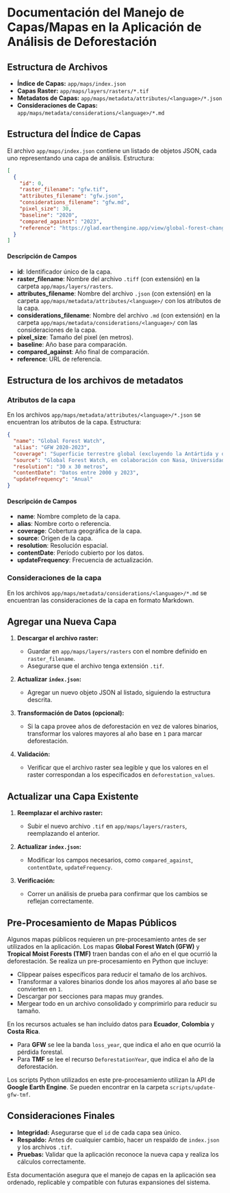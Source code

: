 # Documentación del Manejo de Capas/Mapas en la Aplicación de Análisis de Deforestación

## Estructura de Archivos

- **Índice de Capas:** `app/maps/index.json`
- **Capas Raster:** `app/maps/layers/rasters/*.tif`
- **Metadatos de Capas:** `app/maps/metadata/attributes/<language>/*.json`
- **Consideraciones de Capas:** `app/maps/metadata/considerations/<language>/*.md`

## Estructura del Índice de Capas

El archivo `app/maps/index.json` contiene un listado de objetos JSON, cada uno representando una capa de análisis. Estructura:

```json
[
  {
    "id": 0,
    "raster_filename": "gfw.tif",
    "attributes_filename": "gfw.json",
    "considerations_filename": "gfw.md",
    "pixel_size": 30,
    "baseline": "2020",
    "compared_against": "2023",
    "reference": "https://glad.earthengine.app/view/global-forest-change#bl=off;old=off;dl=1;lon=20;lat=10;zoom=3;"
  }
]
```

#### Descripción de Campos

- **id**: Identificador único de la capa.
- **raster_filename**: Nombre del archivo `.tiff` (con extensión) en la carpeta `app/maps/layers/rasters`.
- **attributes_filename**: Nombre del archivo `.json` (con extensión) en la carpeta `app/maps/metadata/attributes/<language>/` con los atributos de la capa.
- **considerations_filename**: Nombre del archivo `.md` (con extensión) en la carpeta `app/maps/metadata/considerations/<language>/` con las consideraciones de la capa.
- **pixel_size**: Tamaño del pixel (en metros).
- **baseline**: Año base para comparación.
- **compared_against**: Año final de comparación.
- **reference**: URL de referencia.

## Estructura de los archivos de metadatos

### Atributos de la capa

En los archivos `app/maps/metadata/attributes/<language>/*.json` se encuentran los atributos de la capa. Estructura:

```json
{
  "name": "Global Forest Watch",
  "alias": "GFW 2020-2023",
  "coverage": "Superficie terrestre global (excluyendo la Antártida y otras islas del Ártico)",
  "source": "Global Forest Watch, en colaboración con Nasa, Universidad de Maryland y Google",
  "resolution": "30 x 30 metros",
  "contentDate": "Datos entre 2000 y 2023",
  "updateFrequency": "Anual"
}
```

#### Descripción de Campos

- **name**: Nombre completo de la capa.
- **alias**: Nombre corto o referencia.
- **coverage**: Cobertura geográfica de la capa.
- **source**: Origen de la capa.
- **resolution**: Resolución espacial.
- **contentDate**: Período cubierto por los datos.
- **updateFrequency**: Frecuencia de actualización.

### Consideraciones de la capa

En los archivos `app/maps/metadata/considerations/<language>/*.md` se encuentran las consideraciones de la capa en formato Markdown.

## Agregar una Nueva Capa

1. **Descargar el archivo raster:**

   - Guardar en `app/maps/layers/rasters` con el nombre definido en `raster_filename`.
   - Asegurarse que el archivo tenga extensión `.tif`.

2. **Actualizar `index.json`:**

   - Agregar un nuevo objeto JSON al listado, siguiendo la estructura descrita.

3. **Transformación de Datos (opcional):**

   - Si la capa provee años de deforestación en vez de valores binarios, transformar los valores mayores al año base en `1` para marcar deforestación.

4. **Validación:**
   - Verificar que el archivo raster sea legible y que los valores en el raster correspondan a los especificados en `deforestation_values`.

## Actualizar una Capa Existente

1. **Reemplazar el archivo raster:**

   - Subir el nuevo archivo `.tif` en `app/maps/layers/rasters`, reemplazando el anterior.

2. **Actualizar `index.json`:**

   - Modificar los campos necesarios, como `compared_against`, `contentDate`, `updateFrequency`.

3. **Verificación:**
   - Correr un análisis de prueba para confirmar que los cambios se reflejan correctamente.

## Pre-Procesamiento de Mapas Públicos

Algunos mapas públicos requieren un pre-procesamiento antes de ser utilizados en la aplicación. Los mapas **Global Forest Watch (GFW)** y **Tropical Moist Forests (TMF)** traen bandas con el año en el que ocurrió la deforestación. Se realiza un pre-procesamiento en Python que incluye:

- Clippear países específicos para reducir el tamaño de los archivos.
- Transformar a valores binarios donde los años mayores al año base se convierten en `1`.
- Descargar por secciones para mapas muy grandes.
- Mergear todo en un archivo consolidado y comprimirlo para reducir su tamaño.

En los recursos actuales se han incluído datos para **Ecuador**, **Colombia** y **Costa Rica**.

- Para **GFW** se lee la banda `loss_year`, que indica el año en que ocurrió la pérdida forestal.
- Para **TMF** se lee el recurso `DeforestationYear`, que indica el año de la deforestación.

Los scripts Python utilizados en este pre-procesamiento utilizan la API de **Google Earth Engine**. Se pueden encontrar en la carpeta `scripts/update-gfw-tmf`.

## Consideraciones Finales

- **Integridad:** Asegurarse que el `id` de cada capa sea único.
- **Respaldo:** Antes de cualquier cambio, hacer un respaldo de `index.json` y los archivos `.tif`.
- **Pruebas:** Validar que la aplicación reconoce la nueva capa y realiza los cálculos correctamente.

Esta documentación asegura que el manejo de capas en la aplicación sea ordenado, replicable y compatible con futuras expansiones del sistema.
